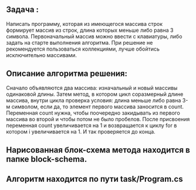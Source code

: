 ## Задача :
Написать программу, которая из имеющегося массива строк формирует массив из строк, длина которых меньше либо равна 3 символа. Первоначальный массив можно ввести с клавиатуры, либо задать на старте выполнения алгоритма. При решение не рекомендуется пользоваться коллекциями, лучше обойтись исключительно массивами.

## Описание алгоритма решения:
Сначало объявляются два массива: изначальный и новый массивы одинаковой длины. Затем метод, в котором цикл соразмерный длине массива, внутри цикла проверка условия: длина меньше либо равна 3-м символом, если да, то элемент первого массива заносится в count. Переменная count нужна, чтобы поочередно закидывать из первого массива во второй и чтобы потом не было пробелов. После присвоения переменная count увеличивается на 1 и возвращается к циклу for в котором i увеличивается на 1. И так проверяется до конца.

## Нарисованная блок-схема метода находится в папке block-schema.
## Алгоритм находится по пути task/Program.cs